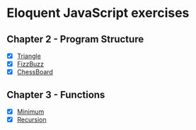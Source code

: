 # Eloquent JavaScript exercises

## Chapter 2 - Program Structure

- [X] [Triangle](./chapter-2-program-structure/triangle.js)
- [X] [FizzBuzz](./chapter-2-program-structure/fizz-buzz.js)
- [X] [ChessBoard](./chapter-2-program-structure/chess-board.js)

## Chapter 3 - Functions

- [X] [Minimum](./chapter-3-functions/minimum.js)
- [X] [Recursion](./chapter-3-functions/recursion.js)
